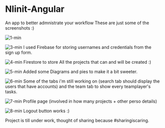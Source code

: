 # Nlinit-Angular
An app to better admnistrate your workflow
These are just some of the screenshots :)

![1-min](https://user-images.githubusercontent.com/54212105/113287475-edd51000-92ed-11eb-9b01-fedf8f119ba1.gif)

![3-min](https://user-images.githubusercontent.com/54212105/113287526-004f4980-92ee-11eb-9318-814ffec575da.gif)
I used Firebase for storing usernames and credentials from the sign up form.

![4-min](https://user-images.githubusercontent.com/54212105/113287532-02190d00-92ee-11eb-97db-f01ec2eb02e1.gif)
Firestore to store All the projects that can and will be created :)

![5-min](https://user-images.githubusercontent.com/54212105/113287538-03e2d080-92ee-11eb-9f9f-6751e932dc9e.gif)
Added some Diagrams and pies to make it a bit sweeter.

![6-min](https://user-images.githubusercontent.com/54212105/113287544-05ac9400-92ee-11eb-83b2-30a64dc7ea99.gif)
Some of the tabs i'm still working on (search tab should display the users that have accounts) and the team tab to show every teamplayer's tasks.

![7-min](https://user-images.githubusercontent.com/54212105/113287547-06ddc100-92ee-11eb-8389-2ff791b961ab.gif)
Profile page (involved in how many projects + other perso details)

![8-min](https://user-images.githubusercontent.com/54212105/113287555-08a78480-92ee-11eb-92af-6cbca990dae3.gif)
Logout button works :) 

Project is till under work, thought of sharing because #sharingiscaring.

